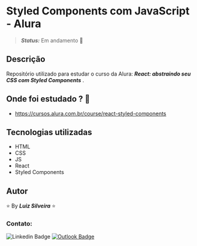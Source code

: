 <!-- :heavy_check_mark: -->
<!-- :construction: -->

# Styled Components com JavaScript - Alura

<!-- > **_Status:_** Finalizado :heavy_check_mark: -->

> **_Status:_** Em andamento :construction:

## Descrição

Repositório utilizado para estudar o curso da Alura: **_React: abstraindo seu CSS com Styled Components_** .

## Onde foi estudado ? :scroll:

- https://cursos.alura.com.br/course/react-styled-components

## Tecnologias utilizadas

- HTML
- CSS
- JS
- React
- Styled Components

## Autor

:star: By **_Luiz Silveira_** :star:

### Contato:

![Linkedin Badge](https://img.shields.io/badge/-Luiz-blue?style=flat-square&logo=Linkedin&logoColor=white&link=https://www.linkedin.com/in/luiz-silveira-front-end/) [![Outlook Badge](https://img.shields.io/badge/-l.filiphis@hotmail.com-blue?style=flat-square&logo=microsoft-outlook&logoColor=white&link=mailto:l.filiphis@hotmail.com)](mailto:l.filiphis@hotmail)
